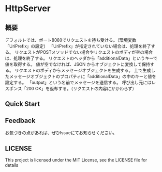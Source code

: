 # HttpServer

## 概要
デフォルトでは、ポート8080でリクエストを待ち受ける。（環境変数「UriPrefix」の設定）
「UriPrefix」が指定されていない場合は、処理を終了する。
リクエストがPOSTメソッドでない場合やリクエストのボディが空の場合は、処理を終了する。
リクエストのヘッダから「additionalData」というキーで値を取得する。
値が空でなければ、JSON からオブジェクトに変換して保持する。
リクエストのボディからメッセージオブジェクトを生成する。
上で生成したメッセージオブジェクトのプロパティに「additionalData」の中のキーと値を設定する。
「output」という名前でメッセージを送信する。
呼び出し元にはレスポンス「200 OK」を返却する。（リクエストの内容にかかわらず）

## Quick Start

## Feedback
お気づきの点があれば、ぜひIssueにてお知らせください。

## LICENSE
This project is licensed under the MIT License, see the LICENSE file for details
